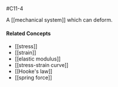 #C11-4

A [[mechanical system]] which can deform.

#### Related Concepts
- [[stress]]
- [[strain]]
- [[elastic modulus]]
- [[stress-strain curve]]
- [[Hooke's law]]
- [[spring force]]